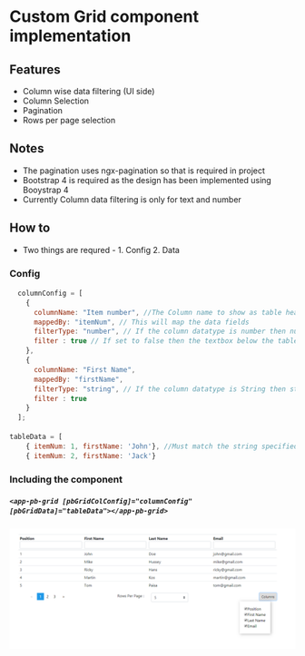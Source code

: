 # Custom Grid component implementation

## Features
* Column wise data filtering (UI side)
* Column Selection
* Pagination
* Rows per page selection

## Notes
* The pagination uses ngx-pagination so that is required in project
* Bootstrap 4 is required as the design has been implemented using Booystrap 4
* Currently Column data filtering is only for text and number

## How to
* Two things are requred - 1. Config 2. Data
### Config
```javascript
  columnConfig = [
    {
      columnName: "Item number", //The Column name to show as table header
      mappedBy: "itemNum", // This will map the data fields
      filterType: "number", // If the column datatype is number then number filter
      filter : true // If set to false then the textbox below the table header for filtering won't appear
    },
    {
      columnName: "First Name",
      mappedBy: "firstName",
      filterType: "string", // If the column datatype is String then string filter
      filter : true
    }
  ];

tableData = [
    { itemNum: 1, firstName: 'John'}, //Must match the string specified in matchedBy
    { itemNum: 2, firstName: 'Jack'}
```

### Including the component
##### `<app-pb-grid [pbGridColConfig]="columnConfig" [pbGridData]="tableData"></app-pb-grid>`

![Alt text](screenshot1.png?raw=true "Screen")
